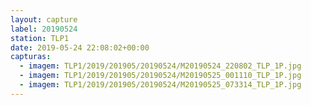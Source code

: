 ```yaml
---
layout: capture
label: 20190524
station: TLP1
date: 2019-05-24 22:08:02+00:00
capturas:
  - imagem: TLP1/2019/201905/20190524/M20190524_220802_TLP_1P.jpg
  - imagem: TLP1/2019/201905/20190524/M20190525_001110_TLP_1P.jpg
  - imagem: TLP1/2019/201905/20190524/M20190525_073314_TLP_1P.jpg
---
```


